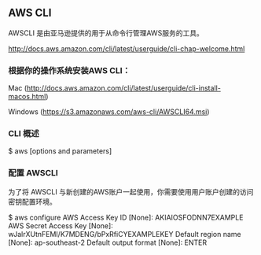 ## AWS CLI

AWSCLI 是由亚马逊提供的用于从命令行管理AWS服务的工具。

http://docs.aws.amazon.com/cli/latest/userguide/cli-chap-welcome.html

### 根据你的操作系统安装AWS CLI：

Mac
(http://docs.aws.amazon.com/cli/latest/userguide/cli-install-macos.html)

Windows
(https://s3.amazonaws.com/aws-cli/AWSCLI64.msi)

### CLI 概述

$ aws <command> <subcommand> [options and parameters]

### 配置 AWSCLI

为了将 AWSCLI 与新创建的AWS账户一起使用，你需要使用用户账户创建的访问密钥配置环境。

$ aws configure
AWS Access Key ID [None]: AKIAIOSFODNN7EXAMPLE
AWS Secret Access Key [None]: wJalrXUtnFEMI/K7MDENG/bPxRfiCYEXAMPLEKEY
Default region name [None]: ap-southeast-2
Default output format [None]: ENTER
